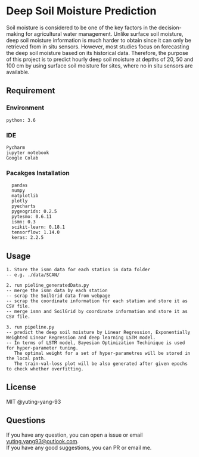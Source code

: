 # Deep Soil Moisture Prediction
Soil moisture is considered to be one of the key factors in the decision-making for
agricultural water management. Unlike surface soil moisture, deep soil moisture
information is much harder to obtain since it can only be retrieved from in situ
sensors. However, most studies focus on forecasting the deep soil moisture based
on its historical data. Therefore, the purpose of this project is to predict hourly
deep soil moisture at depths of 20, 50 and 100 cm by using surface soil moisture
for sites, where no in situ sensors are available. 

## Requirement
### Environment
```
python: 3.6
```
### IDE
```
Pycharm
jupyter notebook
Google Colab
```

### Pacakges Installation
```
  pandas
  numpy
  matplotlib
  plotly
  pyecharts
  pygeogrids: 0.2.5
  pytesmo: 0.6.11
  ismn: 0.3
  scikit-learn: 0.18.1
  tensorflow: 1.14.0
  keras: 2.2.5
```

## Usage
```
1. Store the ismn data for each station in data folder
-- e.g. ./data/SCAN/

2. run pieline_generatedData.py
-- merge the ismn data by each station 
-- scrap the SoilGrid data from webpage
-- scrap the coordinate information for each station and store it as CSV file.
-- merge ismn and SoilGrid by coordinate information and store it as CSV file.

3. run pipeline.py
-- predict the deep soil moisture by Linear Regression, Exponentially Weighted Linear Regression and deep learning LSTM model.
-- In terms of LSTM model, Bayesian Optimization Techinique is used for hyper-parameter tuning. 
   The optimal weight for a set of hyper-parametres will be stored in the local path.
   The train-val-loss plot will be also generated after given epochs to check whether overfitting.
```
## License
MIT @yuting-yang-93

## Questions
If you have any question, you can open a issue or email yuting.yang93@outlook.com.    
If you have any good suggestions, you can PR or email me.
